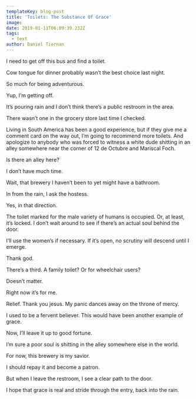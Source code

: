 ```yaml
---
templateKey: blog-post
title: 'Toilets: The Substance Of Grace'
image:
date: 2019-01-11T06:09:39.232Z
tags:
  - text
author: Daniel Tiernan
---
```

I need to get off this bus and find a toilet. 

Cow tongue for dinner probably wasn’t the best choice last night. 

So much for being adventurous. 

Yup, I’m getting off. 

It’s pouring rain and I don’t think there’s a public restroom in the area. 

There wasn’t one in the grocery store last time I checked. 

Living in South America has been a good experience, but if they give me a comment card on the way out, I’m going to recommend more toilets. And apologize to anybody who was forced to witness a white dude shitting in an alley somewhere near the corner of 12 de Octubre and Mariscal Foch.  

Is there an alley here? 

I don’t have much time. 

Wait, that brewery I haven’t been to yet might have a bathroom. 

In from the rain, I ask the hostess.  

Yes, in that direction. 

The toilet marked for the male variety of humans is occupied. Or, at least, it’s locked. I don’t wait around to see if there’s an actual soul behind the door. 

I’ll use the women’s if necessary. If it’s open, no scrutiny will descend until I emerge. 

Thank god.  

There’s a third. A family toilet? Or for wheelchair users? 

Doesn’t matter. 

Right now it’s for me. 

Relief. Thank you jesus. My panic dances away on the throne of mercy. 

I used to be a fervent believer. This would have been another example of grace. 

Now, I’ll leave it up to good fortune.   

I’m sure a poor soul is shitting in the alley somewhere else in the world. 

For now, this brewery is my savior. 

I should repay it and become a patron.    

But when I leave the restroom, I see a clear path to the door. 

I hope that grace is real and stride through the entry, back into the rain.